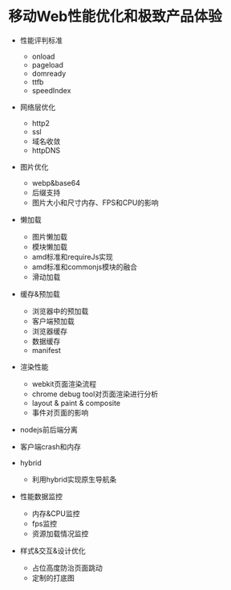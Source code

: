 # 移动Web性能优化和极致产品体验

- 性能评判标准
  - onload
  - pageload
  - domready
  - ttfb
  - speedIndex

- 网络层优化
  - http2
  - ssl
  - 域名收敛
  - httpDNS

- 图片优化
  - webp&base64
  - 后缀支持
  - 图片大小和尺寸内存、FPS和CPU的影响


- 懒加载
  - 图片懒加载
  - 模块懒加载
  - amd标准和requireJs实现
  - amd标准和commonjs模块的融合
  - 滑动加载


- 缓存&预加载
  - 浏览器中的预加载
  - 客户端预加载
  - 浏览器缓存
  - 数据缓存
  - manifest



- 渲染性能
  - webkit页面渲染流程
  - chrome debug tool对页面渲染进行分析
  - layout & paint & composite
  - 事件对页面的影响


- nodejs前后端分离


- 客户端crash和内存


- hybrid
  - 利用hybrid实现原生导航条


- 性能数据监控
  - 内存&CPU监控
  - fps监控
  - 资源加载情况监控

      
- 样式&交互&设计优化
  - 占位高度防治页面跳动
  - 定制的打底图
